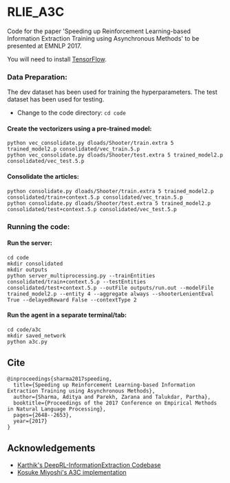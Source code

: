 # RLIE_A3C
Code for the paper 'Speeding up Reinforcement Learning-based Information Extraction Training using Asynchronous Methods' to be presented at EMNLP 2017.

You will need to install [TensorFlow](https://www.tensorflow.org/).

### Data Preparation:

The dev dataset has been used for training the hyperparameters. The test dataset has been used for testing.
* Change to the code directory: `cd code`

#### Create the vectorizers using a pre-trained model:
`python vec_consolidate.py dloads/Shooter/train.extra 5 trained_model2.p consolidated/vec_train.5.p`<br>
`python vec_consolidate.py dloads/Shooter/test.extra 5 trained_model2.p consolidated/vec_test.5.p`

#### Consolidate the articles:
`python consolidate.py dloads/Shooter/train.extra 5 trained_model2.p consolidated/train+context.5.p consolidated/vec_train.5.p`<br>
`python consolidate.py dloads/Shooter/test.extra 5 trained_model2.p consolidated/test+context.5.p consolidated/vec_test.5.p`


### Running the code:

#### Run the server:
`cd code`<br>
`mkdir consolidated`<br>
`mkdir outputs`<br>
`python server_multiprocessing.py --trainEntities consolidated/train+context.5.p --testEntities consolidated/test+context.5.p --outFile outputs/run.out --modelFile trained_model2.p --entity 4 --aggregate always --shooterLenientEval True --delayedReward False --contextType 2`

#### Run the agent in a separate terminal/tab:
`cd code/a3c`<br>
`mkdir saved_network`<br>
`python a3c.py`


## Cite
```
@inproceedings{sharma2017speeding,
  title={Speeding up Reinforcement Learning-based Information Extraction Training using Asynchronous Methods},
  author={Sharma, Aditya and Parekh, Zarana and Talukdar, Partha},
  booktitle={Proceedings of the 2017 Conference on Empirical Methods in Natural Language Processing},
  pages={2648--2653},
  year={2017}
}
```



## Acknowledgements

* [Karthik's DeepRL-InformationExtraction Codebase](https://github.com/karthikncode/DeepRL-InformationExtraction)
* [Kosuke Miyoshi's A3C implementation](https://github.com/miyosuda/async_deep_reinforce)
